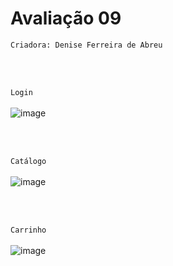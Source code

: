 
# Avaliação 09

`Criadora: Denise Ferreira de Abreu`

<br>
<br>

`Login`
<br>
<br>
![image](https://github.com/user-attachments/assets/30b3ac05-b2af-4080-b3e1-62401320b7e0)

<br>
<br>


`Catálogo`
<br>
<br>
![image](https://github.com/user-attachments/assets/9bebc6cc-13e9-4523-b4c2-954a44d3ea4e)

<br>
<br>

`Carrinho`
<br>
<br>
![image](https://github.com/user-attachments/assets/52d6f4ae-a1d1-4610-99b8-0319e63de30a)
